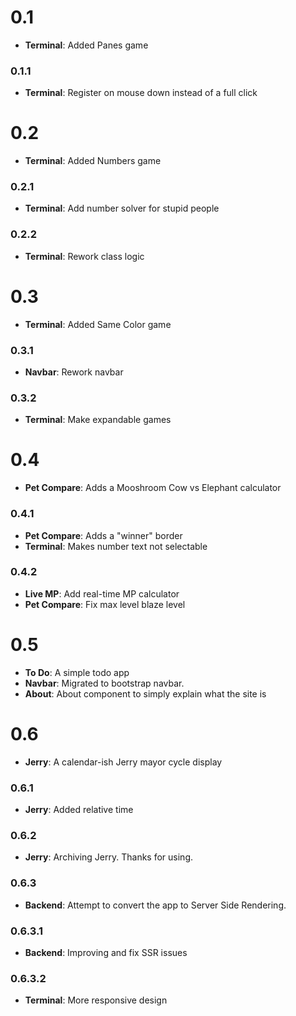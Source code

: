 # 0.1
- **Terminal**: Added Panes game
### 0.1.1
- **Terminal**: Register on mouse down instead of a full click
# 0.2
- **Terminal**: Added Numbers game
### 0.2.1
- **Terminal**: Add number solver for stupid people
### 0.2.2
- **Terminal**: Rework class logic
# 0.3
- **Terminal**: Added Same Color game
### 0.3.1
- **Navbar**: Rework navbar
### 0.3.2
- **Terminal**: Make expandable games
# 0.4
- **Pet Compare**: Adds a Mooshroom Cow vs Elephant calculator 
### 0.4.1
- **Pet Compare**: Adds a "winner" border
- **Terminal**: Makes number text not selectable 
### 0.4.2
- **Live MP**: Add real-time MP calculator
- **Pet Compare**: Fix max level blaze level
# 0.5
- **To Do**: A simple todo app
- **Navbar**: Migrated to bootstrap navbar.
- **About**: About component to simply explain what the site is

# 0.6

- **Jerry**: A calendar-ish Jerry mayor cycle display

### 0.6.1

- **Jerry**: Added relative time

### 0.6.2

- **Jerry**:  Archiving Jerry. Thanks for using.

### 0.6.3

- **Backend**: Attempt to convert the app to Server Side Rendering. 

### 0.6.3.1

- **Backend**: Improving and fix SSR issues

### 0.6.3.2

- **Terminal**: More responsive design
